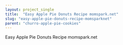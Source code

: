 ```yaml
---
layout: project_single
title:  "Easy Apple Pie Donuts Recipe momspark.net"
slug: "easy-apple-pie-donuts-recipe-momsparknet"
parent: "churro-apple-pie-cookies"
---
```

Easy Apple Pie Donuts Recipe momspark.net